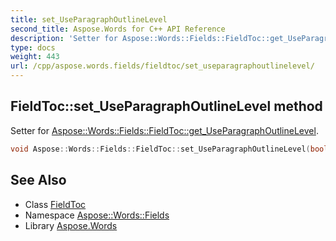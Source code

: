 ```yaml
---
title: set_UseParagraphOutlineLevel
second_title: Aspose.Words for C++ API Reference
description: 'Setter for Aspose::Words::Fields::FieldToc::get_UseParagraphOutlineLevel.'
type: docs
weight: 443
url: /cpp/aspose.words.fields/fieldtoc/set_useparagraphoutlinelevel/
---
```

## FieldToc::set_UseParagraphOutlineLevel method


Setter for [Aspose::Words::Fields::FieldToc::get_UseParagraphOutlineLevel](../get_useparagraphoutlinelevel/).

```cpp
void Aspose::Words::Fields::FieldToc::set_UseParagraphOutlineLevel(bool value)
```

## See Also

* Class [FieldToc](../)
* Namespace [Aspose::Words::Fields](../../)
* Library [Aspose.Words](../../../)

